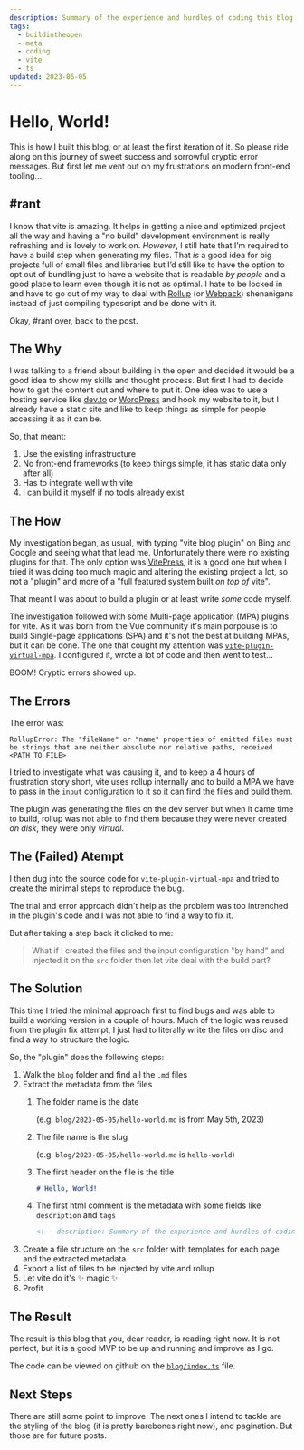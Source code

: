 ```yaml
---
description: Summary of the experience and hurdles of coding this blog.
tags:
  - buildintheopen
  - meta
  - coding
  - vite
  - ts
updated: 2023-06-05
---
```


# Hello, World!

This is how I built this blog, or at least the first iteration of it. So please ride along on this journey of sweet success and sorrowful cryptic error messages.
But first let me vent out on my frustrations on modern front-end tooling...

## #rant

I know that vite is amazing. It helps in getting a nice and optimized project all the way and having a "no build" development environment is really refreshing and is lovely to work on. _However_, I still hate that I’m required to have a build step when generating my files. That _is_ a good idea for big projects full of small files and libraries but I’d still like to have the option to opt out of bundling just to have a website that is readable _by people_ and a good place to learn even though it is not as optimal. I hate to be locked in and have to go out of my way to deal with [Rollup](https://rollupjs.org/) (or [Webpack](https://webpack.js.org/)) shenanigans instead of just compiling typescript and be done with it.

Okay, #rant over, back to the post.

## The Why

I was talking to a friend about building in the open and decided it would be a good idea to show my skills and thought process. But first I had to decide how to get the content out and where to put it.
One idea was to use a hosting service like [dev.to](https://dev.to/) or [WordPress](https://wordpress.org/) and hook my website to it, but I already have a static site and like to keep things as simple for people accessing it as it can be.

So, that meant:
1. Use the existing infrastructure
2. No front-end frameworks (to keep things simple, it has static data only after all)
3. Has to integrate well with vite
4. I can build it myself if no tools already exist

## The How

My investigation began, as usual, with typing "vite blog plugin" on Bing and Google and seeing what that lead me.
Unfortunately there were no existing plugins for that. The only option was [VitePress](https://vitepress.dev/), it is a good one but when I tried it was doing too much magic and altering the existing project a lot, so not a "plugin" and more of a "full featured system built _on top of_ vite".

That meant I was about to build a plugin or at least write _some_ code myself.

The investigation followed with some Multi-page application (MPA) plugins for vite. As it was born from the Vue community it's main porpouse is to build Single-page applications (SPA) and it's not the best at building MPAs, but it can be done. The one that cought my attention was [`vite-plugin-virtual-mpa`](https://github.com/emosheeep/vite-plugin-virtual-mpa/). I configured it, wrote a lot of code and then went to test...

BOOM! Cryptic errors showed up.

## The Errors

The error was:
```
RollupError: The "fileName" or "name" properties of emitted files must be strings that are neither absolute nor relative paths, received <PATH_TO_FILE>
```

I tried to investigate what was causing it, and to keep a 4 hours of frustration story short, vite uses rollup internally and to build a MPA we have to pass in the `input` configuration to it so it can find the files and build them.

The plugin was generating the files on the dev server but when it came time to build, rollup was not able to find them because they were never created _on disk_, they were only _virtual_.

## The (Failed) Atempt

I then dug into the source code for `vite-plugin-virtual-mpa` and tried to create the minimal steps to reproduce the bug.

The trial and error approach didn't help as the problem was too intrenched in the plugin's code and I was not able to find a way to fix it.

But after taking a step back it clicked to me:

> What if I created the files and the input configuration "by hand" and injected it on the `src` folder then let vite deal with the build part?

## The Solution

This time I tried the minimal approach first to find bugs and was able to build a working version in a couple of hours. Much of the logic was reused from the plugin fix attempt, I just had to literally write the files on disc and find a way to structure the logic.

So, the "plugin" does the following steps:
1. Walk the `blog` folder and find all the `.md` files
2. Extract the metadata from the files
	1. The folder name is the date

		(e.g. `blog/2023-05-05/hello-world.md` is from May 5th, 2023)
	2. The file name is the slug

		(e.g. `blog/2023-05-05/hello-world.md` is `hello-world`)
	3. The first header on the file is the title
		```markdown
		# Hello, World!
		```
	4. The first html comment is the metadata with some fields like `description` and `tags`
		```html
		<!-- description: Summary of the experience and hurdles of coding this blog. -->
		```
3. Create a file structure on the `src` folder with templates for each page and the extracted metadata
4. Export a list of files to be injected by vite and rollup
5. Let vite do it's ✨ magic ✨
6. Profit

## The Result

The result is this blog that you, dear reader, is reading right now. It is not perfect, but it is a good MVP to be up and running and improve as I go.

The code can be viewed on github on the [`blog/index.ts`](https://github.com/madcampos/madcampos.github.io/blob/main/build/blog/index.ts) file.

## Next Steps
There are still some point to improve. The next ones I intend to tackle are the styling of the blog (it is pretty barebones right now), and pagination.
But those are for future posts.
